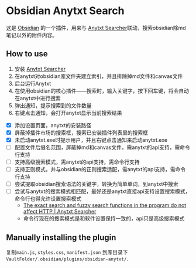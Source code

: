 # Obsidian Anytxt Search

这是 [Obsidian](https://obsidian.md) 的一个插件，用来与 [Anytxt Searcher](https://anytxt.cbewin.com/)联动，搜索obsidian除md笔记以外的附件内容。

## How to use

1. 安装 [Anytxt Searcher](https://anytxt.cbewin.com/)
2. 在anytxt对obsidian库文件夹建立索引，并且排除掉md文件和canvas文件
3. 后台运行Anytxt
4. 在使用obsidian的核心插件——搜索时，输入关键字，按下回车键，将会自动在anytxt中进行搜索
5. 弹出通知，提示搜索到的文件数量
6. 右键点击通知，会打开anytxt显示当前搜索结果

- [x] 添加设置页面，anytxt的安装路径
- [x] 屏蔽掉插件市场的搜索框，搜索已安装插件列表里的搜索框
- [x] 未启动anytxt.exe时提示用户，并且右键点击通知来启动anytxt.exe
- [ ] 配置文件后缀名范围，屏蔽掉md和canvas文件，需anytxt的api支持，需命令行支持
- [ ] 支持高级搜索模式，需anytxt的api支持，需命令行支持
- [ ] 支持正则模式，并与obsidian的正则搜索适配，需anytxt的api支持，需命令行支持
- [ ] 尝试提取obsidian搜索语法的关键字，转换为简单单词，到anytxt中搜索
- [ ] 尝试与anytxt的搜索模式相匹配，最好还是anytxt直接api支持设置搜索模式，命令行也得允许设置搜索模式
    - [The exact search and fuzzy search functions in the program do not affect HTTP | Anytxt Searcher](https://anytxt.net/forums/topic/the-exact-search-and-fuzzy-search-functions-in-the-program-do-not-affect-http/)
    - 命令行现在的搜索模式是和软件设置保持一致的，api只是高级搜索模式


## Manually installing the plugin

复制`main.js`, `styles.css`, `manifest.json` 到库目录下 `VaultFolder/.obsidian/plugins/obsidian-anytxt/`.

